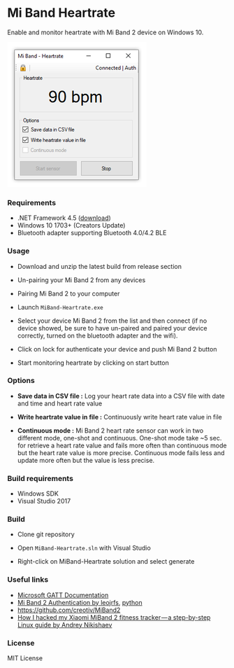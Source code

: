 # Mi Band Heartrate

Enable and monitor heartrate with Mi Band 2 device on Windows 10.

![miband heartrate](https://github.com/Eryux/miband-heartrate/raw/master/mibandheatrate-screen.png "Mi Band Heartrate screen")


### Requirements

* .NET Framework 4.5 ([download](https://www.microsoft.com/fr-fr/download/details.aspx?id=30653))
* Windows 10 1703+ (Creators Update)
* Bluetooth adapter supporting Bluetooth 4.0/4.2 BLE


### Usage

* Download and unzip the latest build from release section

* Un-pairing your Mi Band 2 from any devices

* Pairing Mi Band 2 to your computer

* Launch `MiBand-Heartrate.exe`

* Select your device Mi Band 2 from the list and then connect (if no device showed, be sure to have un-paired and paired your device correctly, turned on the bluetooth adapter and the wifi).

* Click on lock for authenticate your device and push Mi Band 2 button

* Start monitoring heartrate by clicking on start button


### Options

* **Save data in CSV file :** Log your heart rate data into a CSV file with date and time and heart rate value

* **Write heartrate value in file :** Continuously write heart rate value in file

* **Continuous mode :** Mi Band 2 heart rate sensor can work in two different mode, one-shot and continuous. One-shot mode take ~5 sec. for retrieve a heart rate value and fails more often than continuous mode but the heart rate value is more precise. Continuous mode fails less and update more often but the value is less precise.


### Build requirements

* Windows SDK
* Visual Studio 2017


### Build

* Clone git repository

* Open `MiBand-Heartrate.sln` with Visual Studio

* Right-click on MiBand-Heartrate solution and select generate


### Useful links

* [Microsoft GATT Documentation](https://docs.microsoft.com/fr-fr/windows/uwp/devices-sensors/bluetooth-low-energy-overview)
* [Mi Band 2 Authentication by leojrfs](https://leojrfs.github.io/writing/miband2-part1-auth/#reference), [python](https://github.com/leojrfs/miband2)
* https://github.com/creotiv/MiBand2
* [How I hacked my Xiaomi MiBand 2 fitness tracker — a step-by-step Linux guide by Andrey Nikishaev](https://medium.com/machine-learning-world/how-i-hacked-xiaomi-miband-2-to-control-it-from-linux-a5bd2f36d3ad)


### License

MIT License
